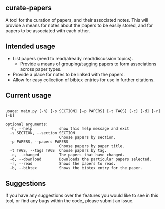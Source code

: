 ## curate-papers

A tool for the curation of papers, and their associated notes. This will provide
a means for notes about the papers to be easily stored, and for papers to be
associated with each other.

## Intended usage

- List papers (need to read/already read/discussion topics).
  - Provide a means of grouping/tagging papers to form associations across paper
    types.
- Provide a place for notes to be linked with the papers.
- Allow for easy collection of bibtex entries for use in further citations.

## Current usage

```

usage: main.py [-h] [-s SECTION] [-p PAPERS] [-t TAGS] [-c] [-d] [-r] [-b]

optional arguments:
  -h, --help            show this help message and exit
  -s SECTION, --section SECTION
                        Choose papers by section.
  -p PAPERS, --papers PAPERS
                        Choose papers by paper title.
  -t TAGS, --tags TAGS  Choose papers by tag.
  -c, --changed         The papers that have changed.
  -d, --download        Downloads the particular papers selected.
  -r, --read            Shows the papers to read.
  -b, --bibtex          Shows the bibtex entry for the paper.

```

## Suggestions

If you have any suggestions over the features you would like to see in this
tool, or find any bugs within the code, please submit an issue.
